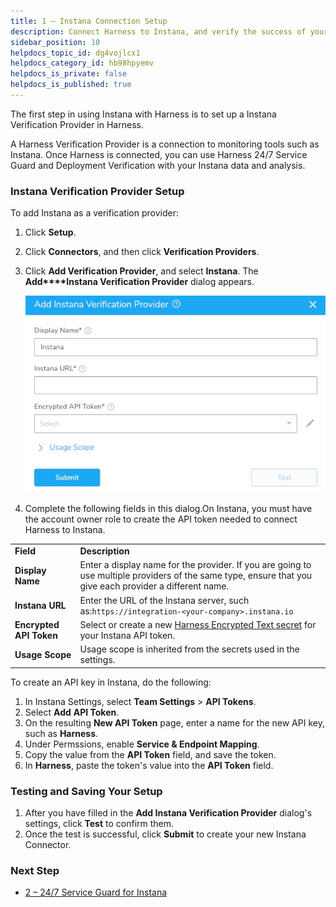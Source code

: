 ```yaml
---
title: 1 – Instana Connection Setup
description: Connect Harness to Instana, and verify the success of your deployments and live microservices.
sidebar_position: 10
helpdocs_topic_id: dg4vojlcx1
helpdocs_category_id: hb98hpyemv
helpdocs_is_private: false
helpdocs_is_published: true
---
```


The first step in using Instana with Harness is to set up a Instana Verification Provider in Harness.

A Harness Verification Provider is a connection to monitoring tools such as Instana. Once Harness is connected, you can use Harness 24/7 Service Guard and Deployment Verification with your Instana data and analysis.

### Instana Verification Provider Setup

To add Instana as a verification provider:

1. Click **Setup**.
2. Click **Connectors**, and then click **Verification Providers**.
3. Click **Add Verification Provider**, and select **Instana**. The **Add****Instana Verification Provider** dialog appears.  
   
   ![](./static/instana-connection-setup-00.png)

4. Complete the following fields in this dialog.On Instana, you must have the account owner role to create the API token needed to connect Harness to Instana.

|  |  |
| --- | --- |
| **Field** | **Description** |
| **Display Name** | Enter a display name for the provider. If you are going to use multiple providers of the same type, ensure that you give each provider a different name. |
| **Instana** **URL** | Enter the URL of the Instana server, such as:`https://integration-<your-company>.instana.io` |
| **Encrypted** **API Token** | Select or create a new [Harness Encrypted Text secret](https://docs.harness.io/article/ygyvp998mu-use-encrypted-text-secrets) for your Instana API token. |
| **Usage Scope** | Usage scope is inherited from the secrets used in the settings. |

To create an API key in Instana, do the following:
1. In Instana Settings, select **Team Settings** > **API Tokens**.
2. Select **Add** **API Token**.
3. On the resulting **New API Token** page, enter a name for the new API key, such as **Harness**.
4. Under Permssions, enable **Service & Endpoint Mapping**.
5. Copy the value from the **API Token** field, and save the token.
6. In **Harness**, paste the token's value into the **API Token** field.

### Testing and Saving Your Setup

1. After you have filled in the **Add Instana Verification Provider** dialog's settings, click **Test** to confirm them.
2. Once the test is successful, click **Submit** to create your new Instana Connector.

### Next Step

* [2 – 24/7 Service Guard for Instana](instana-service-guard.md)

